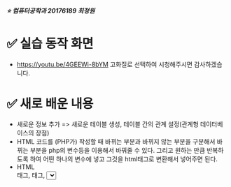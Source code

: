 

##### :star: 컴퓨터공학과 20176189 최정원



# :white_check_mark: 실습 동작 화면
* https://youtu.be/4GEEWi-8bYM 고화질로 선택하여 시청해주시면 감사하겠습니다.
# :white_check_mark: 새로 배운 내용
* 새로운 정보 추가 => 새로운 테이블 생성, 테이블 간의 관계 설정(관계형 데이터베이스의 장점)
* HTML 코드를 (PHP가) 작성할 때 바뀌는 부분과 바뀌지 않는 부분을 구분해서 바뀌는 부분을 php의 변수등을 이용해서 바꿔줄 수 있다. 그리고 원하는 만큼 반복하도록 하여 어떤 하나의 변수에 넣고 그것을 html태그로 변환해서 넣어주면 된다.
* HTML <form>태그, <table>태그, <select> 활용
* php의 header() 함수 =>어떤 동작을 직접적으로 수행해주는 것으로 '돌아가기'링크 대신에 사용할 수 있다. 
* 새로운 정보 추가 => 새로운 테이블 생성, 테이블 간의 관계 설정(관계형 데이터베이스의 장점)
* HTML 코드를 (PHP가) 작성할 때 바뀌는 부분과 바뀌지 않는 부분을 구분해서 바뀌는 부분을 php의 변수등을 이용해서 바꿔줄 수 있다. 그리고 원하는 만큼 반복하도록 하여 어떤 하나의 변수에 넣고 그것을 html태그로 변환해서 넣어주면 된다.

# :white_check_mark: 문제가 발생하거나 고민한 내용 + 해결 과정
* 웹페이지에서 author내용을 update하는 과정에서 profile값은 정상적으로 실행되나 name값이 빈값으로 바뀌는 오류가 발생하였다.
이는 process_update_author.php에서 query를 던져줄 때 'name'을 'naem'이라고 썼기 때문에 발생한 간단한 오류였다.

# :white_check_mark: 참고할 만한 내용
* https://url.kr/tHgWqK  htmlspecialchars() 함수
* https://url.kr/anflZN  htmlspecialchars() 함수2
* https://limkydev.tistory.com/154 DB Trigger

# :white_check_mark: 회고(+,-,!)
:heavy_plus_sign: 지난학기에 '데이터베이스설계'에서 배웠던 내용들(join등)을 활용해보며 잊었던 내용들을 다시 기억해내는데 도움이 되었다. 또한 관계형 데이터베이스의 장점을 직접 실습을 통해 깨달을 수 있어 좋았다.         
:heavy_plus_sign: 실습에 들어가기 앞서 우리가 만들게 될 실습 결과물을 미리봄으로써 만들어야할 내용과 구성에 대해 더 쉽게 파악할 수 있었고, 강의 화면을 잠시 멈춰두고 어떻게 만들 수 있을지 먼저 생각해보는 시간을 가질 수 있었다.         
:heavy_plus_sign: 지난 수업의 내용을 바탕으로 이번 수업 때 응용해보는 과정에서 지난 수업에서 헷갈리고 어려웠던 개념을 정확히 이해하게 되었다.    
:heavy_plus_sign: php+mysql을 3주동안 실습하며 가장 좋았던 점은 이전 학기들에서 배운 '인터넷실습','데이터베이스설계'에서의 궁금증을 해결할 수 있었다는 것이다.
'인터넷실습'에서는 html코드를 접하면서 페이지에 보.이.도.록 하는것은 알겠지만 이 안의 내용물을 채우고, 실질적으로 동작시킬 수 있는 방법에 대해 궁금하였고, '데이터베이스설계'에서는 테이블을 관리하는 방법을 배우면서 이 내용들을 하나의 프로젝트에서 어떻게 적용시킬 수 있는지에 대한 감이 오지 않았다.
이 두 종류의 의문점을 3주만의 실습을 통해 풀어낼 수 있어 매우 기뻤고, 앞으로 배울 내용들에 더 기대를 가지게 되었다.    
:heavy_minus_sign: 어느덧 개강후 4주가 지나 점점 다른 과목들에서도 과제 및 퀴즈가 많아지고 있다. 이로 인해 이번 데이터베이스 과제를 과제 기한에 다다라서 수행하게 되었다. 이렇게 기한에 쫓겨 과제를 해보니 급한 마음에 수업에 대한 집중과 궁금증에 대한 해결과정에 악영향이 발생하는 것 같다. 5주차 과제는 반드시 1~2일 여유를 두고 수행해야겠다는 생각을 하게 되었다.      
:exclamation: 크롬의 개발자도구[F12]를 잘 활용할 수 있는 팁을 얻었다.       
:exclamation: delete 기능을 만들 때 링크가 아닌 버튼으로 만드는 이유는 지난주에도 다루었듯이 delete버튼을 직접 클릭하는 것이 자동적으로 처리하는데 좀 더 불편하기 때문이다. 일종의 보안을 강화하는 방법이기도 하다. 여기에 조금 더 보안을 강화하기 위해서는 delete버튼을 누르면 '경고창'을 띄워서 바로 삭제되지 않도록 하는 방법이 있다는 것을 이번 시간에 새로 배우게 되었다.    

